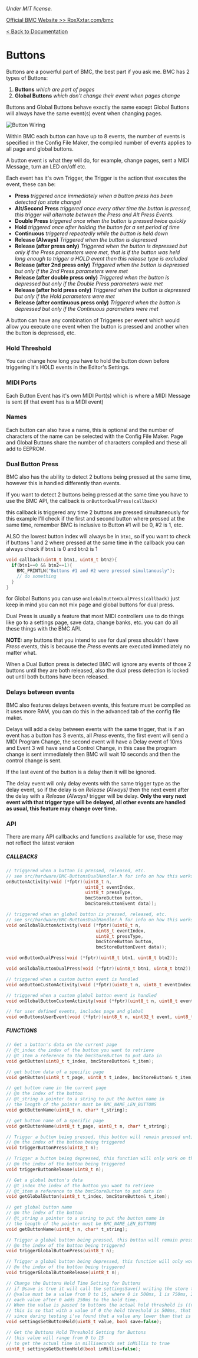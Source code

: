 *Under MIT license.*

[Official BMC Website >> RoxXxtar.com/bmc](https://www.roxxxtar.com/bmc)

[< Back to Documentation](README.md)

# Buttons

Buttons are a powerful part of BMC, the best part if you ask me. BMC has 2 types of Buttons:

1. **Buttons** *which are part of pages*
2. **Global Buttons** *which don't change their event when pages change*

Buttons and Global Buttons behave exactly the same except Global Buttons will always have the same event(s) event when changing pages.

![Button Wiring](../images/button-wiring.jpg)

Within BMC each button can have up to 8 events, the number of events is specified in the Config File Maker, the compiled number of events applies to all page and global buttons.

A button event is what they will do, for example, change pages, sent a MIDI Message, turn an LED on/off etc.

Each event has it's own Trigger, the Trigger is the action that executes the event, these can be:

* **Press** *triggered once immediately when a button press has been detected (on state change)*
* **Alt/Second Press** *triggered once every other time the button is pressed, this trigger will alternate between the Press and Alt Press Events.*
* **Double Press** *triggered once when the button is pressed twice quickly*
* **Hold** *triggered once after holding the button for a set period of time*
* **Continuous** *triggered repeatedly while the button is held down*
* **Release (Always)** *Triggered when the button is depressed*
* **Release (after press only)** *Triggered when the button is depressed but only if the Press parameters were met, that is if the button was held long enough to trigger a HOLD event then this release type is excluded*
* **Release (after 2nd press only)** *Triggered when the button is depressed but only if the 2nd Press parameters were met*
* **Release (after double press only)** *Triggered when the button is depressed but only if the Double Press parameters were met*
* **Release (after hold press only)** *Triggered when the button is depressed but only if the Hold parameters were met*
* **Release (after continuous press only)** *Triggered when the button is depressed but only if the Continuous parameters were met*

A button can have any combination of Triggeres per event which would allow you execute one event when the button is pressed and another when the button is depressed, etc.

### Hold Threshold
You can change how long you have to hold the button down before triggering it's HOLD events in the Editor's Settings.

### MIDI Ports
Each Button Event has it's own MIDI Port(s) which is where a MIDI Message is sent (if that event has is a MIDI event)

### Names
Each button can also have a name, this is optional and the number of characters of the name can be selected with the Config File Maker. Page and Global Buttons share the number of characters compiled and these all add to EEPROM.

### Dual Button Press
BMC also has the ability to detect 2 buttons being pressed at the same time, however this is handled differently than events.

If you want to detect 2 buttons being pressed at the same time you have to use the BMC API, the callback is `onButtonDualPress(callback)`

this callback is triggered any time 2 buttons are pressed simultaneously for this example I'll check if the first and second button where pressed at the same time, remember BMC is inclusive to Button #1 will be 0, #2 is 1, etc.

ALSO the lowest button index will always be in `btn1`, so if you want to check if buttons 1 and 2 where pressed at the same time in the callback you can always check if `btn1` is 0 and `btn2` is 1


```c++
void callback(uint8_t btn1, uint8_t btn2){
  if(btn1==0 && btn2==1){
    BMC_PRINTLN("Buttons #1 and #2 were pressed simultanously");
    // do something
  }
}
```

for Global Buttons you can use `onGlobalButtonDualPress(callback)` just keep in mind you can not mix page and global buttons for dual press.

Dual Press is usually a feature that most MIDI controllers use to do things like go to a settings page, save data, change banks, etc. you can do all these things with the BMC API.

**NOTE:** any buttons that you intend to use for dual press shouldn't have *Press* events, this is because the *Press* events are executed immediately no matter what.

When a Dual Button press is detected BMC will ignore any events of those 2 buttons until they are both released, also the dual press detection is locked out until both buttons have been released.

### Delays between events
BMC also features delays between events, this feature must be compiled as it uses more RAM, you can do this in the advanced tab of the config file maker.

Delays will add a delay between events with the same trigger, that is if an event has a button has 3 events, all *Press* events, the first event will send a MIDI Program Change, the second event will have a Delay event of 10ms and Event 3 will have send a Control Change, in this case the program change is sent immediately then BMC will wait 10 seconds and then the control change is sent.

If the last event of the button is a delay then it will be ignored.

The delay event will only delay events with the same trigger type as the delay event, so if the delay is on *Release (Always)* then the next event after the delay with a *Release (Always)* trigger will be delay. **Only the very next event with that trigger type will be delayed, all other events are handled as usual, this feature may change over time.**

### API
There are many API callbacks and functions available for use, these may not reflect the latest version

##### CALLBACKS
```c++
// triggered when a button is pressed, released, etc.
// see src/hardware/BMC-ButtonsDualHandler.h for info on how this works.
onButtonActivity(void (*fptr)(uint8_t n,
                              uint8_t eventIndex,
                              uint8_t pressType,
                              bmcStoreButton button,
                              bmcStoreButtonEvent data));

// triggered when an global button is pressed, released, etc.
// see src/hardware/BMC-ButtonsDualHandler.h for info on how this works.
void onGlobalButtonActivity(void (*fptr)(uint8_t n,
                                  uint8_t eventIndex,
                                  uint8_t pressType,
                                  bmcStoreButton button,
                                  bmcStoreButtonEvent data));

void onButtonDualPress(void (*fptr)(uint8_t btn1, uint8_t btn2));

void onGlobalButtonDualPress(void (*fptr)(uint8_t btn1, uint8_t btn2));

// triggered when a custom button event is handled
void onButtonCustomActivity(void (*fptr)(uint8_t n, uint8_t eventIndex, uint8_t byteA, uint8_t byteB, uint8_t byteC, uint8_t ports));

// triggered when a custom global button event is handled
void onGlobalButtonCustomActivity(void (*fptr)(uint8_t n, uint8_t eventIndex, uint8_t byteA, uint8_t byteB, uint8_t byteC, uint8_t ports));

// for user defined events, includes page and global
void onButtonsUserEvent(void (*fptr)(uint8_t n, uint32_t event, uint8_t ports, uint8_t mode));
```

##### FUNCTIONS
```c++
// Get a button's data on the current page
// @t_index the index of the button you want to retrieve
// @t_item a reference to the bmcStoreButton to put data in
void getButton(uint8_t t_index, bmcStoreButton& t_item);
```


```c++
// get button data of a specific page
void getButton(uint8_t t_page, uint8_t t_index, bmcStoreButton& t_item);
```


```c++
// get button name in the current page
// @n the index of the button
// @t_string a pointer to a string to put the button name in
// the length of the pointer must be BMC_NAME_LEN_BUTTONS
void getButtonName(uint8_t n, char* t_string);
```


```c++
// get button name of a specific page
void getButtonName(uint8_t t_page, uint8_t n, char* t_string);
```


```c++
// Trigger a button being pressed, this button will remain pressed until you call triggerButtonRelease
// @n the index of the button being triggered
void triggerButtonPress(uint8_t n);
```


```c++
// Trigger a button being depressed, this function will only work on the button if triggerButtonPress was called before
// @n the index of the button being triggered
void triggerButtonRelease(uint8_t n);
```


```c++
// Get a global button's data
// @t_index the index of the button you want to retrieve
// @t_item a reference to the bmcStoreButton to put data in
void getGlobalButton(uint8_t t_index, bmcStoreButton& t_item);
```

```c++
// get global button name
// @n the index of the button
// @t_string a pointer to a string to put the button name in
// the length of the pointer must be BMC_NAME_LEN_BUTTONS
void getButtonName(uint8_t n, char* t_string);
```

```c++
// Trigger a global button being pressed, this button will remain pressed until you call triggerButtonRelease
// @n the index of the button being triggered
void triggerGlobalButtonPress(uint8_t n);
```


```c++
// Trigger a global button being depressed, this function will only work on the button if triggerButtonPress was called before
// @n the index of the button being triggered
void triggerGlobalButtonRelease(uint8_t n);
```


```c++
// Change the Buttons Hold Time Setting for Buttons
// if @save is true it will call the settingsSave() writing the store to EEPROM
// @value must be a value from 0 to 15, where 0 is 500ms, 1 is 750ms, 2 is 1000ms, etc.
// each value after 0 adds 250ms to the hold time.
// When the value is passed to buttons the actual hold threshold is ((value+2)*250)
// this is so that with a value of 0 the hold threshold is 500ms, that's the minimum
// since during testing i've found that a value any lower than that is unusable.
void settingsSetButtonHold(uint8_t value, bool save=false);
```


```c++
// Get the Buttons Hold Threshold Setting for Buttons
// this value will range from 0 to 15
// to get the actual time in milliseconds set inMillis to true
uint8_t settingsGetButtonHold(bool inMillis=false);
```
